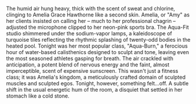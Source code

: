The humid air hung heavy, thick with the scent of sweat and chlorine, clinging to Amelia Grace Hawthorne like a second skin.  Amelia, or "Amy" as her clients insisted on calling her – much to her professional chagrin – adjusted the microphone clipped to her neon-pink sports bra.  The Aqua-Fit studio shimmered under the sodium-vapor lamps, a kaleidoscope of turquoise tiles reflecting the rhythmic splashing of twenty-odd bodies in the heated pool.  Tonight was her most popular class, "Aqua-Burn," a ferocious hour of water-based calisthenics designed to sculpt and tone, leaving even the most seasoned athletes gasping for breath.  The air crackled with anticipation, a potent blend of nervous energy and the faint, almost imperceptible, scent of expensive sunscreen.  This wasn't just a fitness class; it was Amelia's kingdom, a meticulously crafted domain of sculpted muscles and sculpted egos.  Tonight, however, something felt…off.  A subtle shift in the usual energetic hum of the room, a disquiet that settled in her stomach like a cold stone.
